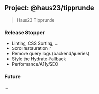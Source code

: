 ## Project: @haus23/tipprunde

> Haus23 Tipprunde

### Release Stopper

- Linting, CSS Sorting, ...
- Scrollrestauration ?
- Remove query logs (backend/queries)
- Style the Hydrate-Fallback
- Performance/A11y/SEO

### Future

...
